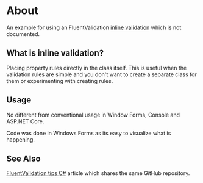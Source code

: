 # About

An example for using an FluentValidation [inline validation](https://github.com/FluentValidation/FluentValidation/blob/main/src/FluentValidation/InlineValidator.cs) which is not documented.

## What is inline validation?

Placing property rules directly in the class itself. This is useful when the validation rules are simple and you don't want to create a separate class for them or experimenting with creating rules.

## Usage

No different from conventional usage in Window Forms, Console and ASP.NET Core.

Code was done in Windows Forms as its easy to visualize what is happening.

## See Also

[FluentValidation tips C#](https://dev.to/karenpayneoregon/fluentvalidation-tips-c-3olf) article which shares the same GitHub repository.








